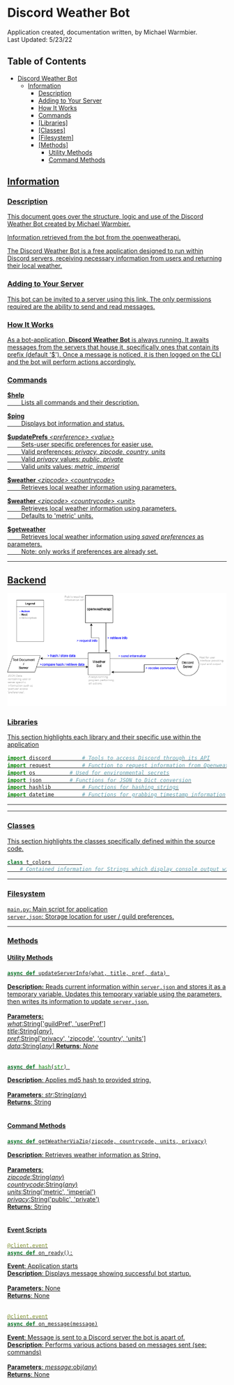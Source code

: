 
# Discord Weather Bot

Application created, documentation written, by Michael Warmbier.<br>
 Last Updated: 5/23/22

## Table of Contents

- [Discord Weather Bot](#discord-weather-bot)
  * [Information](#information)
    + [Description](#description)
    + [Adding to Your Server](#adding-to-your-server)
    + [How It Works](#how-it-works)
    + [Commands](#commands)
    + [[Libraries]](#libraries)
    + [[Classes]](#classes)
    + [[Filesystem]](#filesystem)
    + [[Methods]](#methods)
      - [<u>Utility Methods<u/>](#utility-methods)
      - [<u>Command Methods<u/>](#command-methods)
 

## Information

### Description

This document goes over the structure, logic and use of the [Discord Weather Bot](https://github.com/MichaelWarmbier/Discord-Weather-Bot) created by [Michael Warmbier](http://michaelwarmbier.com).

Information retrieved from the bot from the [openweatherapi](https://openweathermap.org/).

The Discord Weather Bot is a free application designed to run within Discord servers, receiving necessary information from users and returning their local weather.

### Adding to Your Server

This bot can be invited to a server using [this link](https://discord.com/api/oauth2/authorize?client_id=863074810980073472&permissions=68608&scope=bot). The only permissions required are the ability to send and read messages.

### How It Works

As a bot-application, **Discord Weather Bot** is always running. It awaits messages from the servers that house it, specifically ones that contain its prefix (default '$'). Once a message is noticed, it is then logged on the CLI and the bot will perform actions accordingly.

### Commands

**$help**   <br>
&emsp;&emsp; Lists all commands and their description.

**$ping**   <br>
&emsp;&emsp; Displays bot information and status.

**$updatePrefs** *<preference\> <value\>*  <br>
&emsp;&emsp; Sets-user specific preferences for easier use. <br>
&emsp;&emsp; <u>Valid preferences</u>: *privacy, zipcode, country, units* <br>
&emsp;&emsp; <u>Valid *privacy* values</u>: *public, private* <br>
&emsp;&emsp; <u>Valid *units* values</u>: *metric, imperial* <br>

**$weather** *<zipcode\> <countrycode\>*  <br>
&emsp;&emsp; Retrieves local weather information using parameters. <br>

**$weather** *<zipcode\> <countrycode\> <unit\>* <br>
&emsp;&emsp; Retrieves local weather information using parameters. <br>
&emsp;&emsp; Defaults to 'metric' units. <br>

**$getweather** <br>
&emsp;&emsp; Retrieves local weather information using *saved preferences* as parameters. <br>
&emsp;&emsp; <u>Note</u>: only works if preferences are already set. <br>

---

## Backend
	

![example](diagram.png)

### Libraries

This section highlights each library and their specific use within the application


```py
import discord			# Tools to access Discord through its API
import request			# Function to request information from OpenweatherAPI endpoint
import os			# Used for environmental secrets
import json			# Functions for JSON to Dict conversion
import hashlib			# Functions for hashing strings
import datetime			# Functions for grabbing timestamp information
```

---

---

### Classes

This section highlights the classes specifically defined within the source code. 

```py
class t_colors			
	# Contained information for Strings which display console output with color
```
---
### Filesystem

`main.py`:   	Main script for application<br>
`server.json`:  Storage location for user / guild preferences.

---

### Methods

#### Utility Methods

```py
async def updateServerInfo(what, title, pref, data) 
```
**Description:** Reads current information within `server.json` and stores it as a temporary variable. Updates this temporary variable using the parameters, then writes its information to update `server.json`.<br> <br>
**Parameters:**  <br>
*what*:String['guildPref', 'userPref'] <br> *title*:String[*any*], <br>*pref*:String['privacy', 'zipcode', 'country', 'units'] <br> *data*:String[*any*]
**Returns**: *None*
<br><br>

```py
async def hash(str) 
```
**Description**: Applies md5 hash to provided string.<br> <br>
**Parameters**: *str*:String(*any*) <br>
**Returns**: String
<br><br>
#### Command Methods

```py
async def getWeatherViaZip(zipcode, countrycode, units, privacy)
```

**Description**: Retrieves weather information as String.<br> <br>
**Parameters**:  <br>*zipcode*:String(*any*) <br> *countrycode*:String(*any*) <br>*units*:String('metric', 'imperial') <br> *privacy*:String('public', 'private') <br>
**Returns**: String
<br><br>
#### Event Scripts

```py
@client.event
async def on_ready():
```
**Event**:  Application starts <br>
**Description**: Displays message showing successful bot startup.<br> <br>
**Parameters**: None<br>
**Returns**: None
<br><br>

```py
@client.event
async def on_message(message)
```
**Event**: Message is sent to a Discord server the bot is apart of. <br>
**Description**: Performs various actions based on messages sent (see: [commands]((#commands)))<br> <br>
**Parameters**: *message*:obj(*any*) <br>
**Returns**: None
